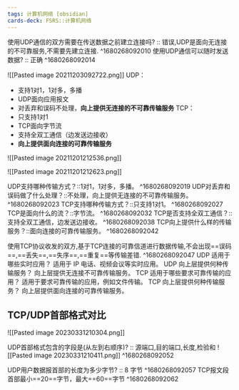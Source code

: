 ```yaml
---
tags: 计算机网络 [obsidian]
cards-deck: FSRS::计算机网络
---
```


使用UDP通信的双方需要在传送数据之前建立连接吗? :: 错误,UDP是面向无连接的不可靠服务,不需要先建立连接. ^1680268092010
使用UDP通信可以随时发送数据? :: 正确 ^1680268092014

![[Pasted image 20211203092722.png]]
UDP：
- 支持1对1，1对多，多播
- UDP面向应用报文
- 对丢弃和误码不处理，**向上提供无连接的不可靠传输服务**
TCP：
- 只支持1对1
- TCP面向字节流
- 支持全双工通信（边发送边接收）
- **向上提供面向连接的可靠传输服务**

![[Pasted image 20211201212536.png]]

![[Pasted image 20211201212623.png]]


UDP支持哪种传输方式？::1对1，1对多，多播。 ^1680268092019
UDP对丢弃和误码做了什么处理？::不处理，向上提供无连接的不可靠传输服务。 ^1680268092023
TCP支持哪种传输方式？::只支持1对1。 ^1680268092027
TCP是面向什么的流？::字节流。 ^1680268092032
TCP是否支持全双工通信？::支持全双工通信，边发送边接收。 ^1680268092038
TCP向上提供什么样的传输服务？::面向连接的可靠传输服务。 ^1680268092042

使用TCP协议收发的双方,基于TCP连接的可靠信道进行数据传输,不会出现==误码==,==丢失==,==失序==,==重复==等传输差错.
^1680268092047
UDP 适用于哪些实时应用？	适用于 IP 电话、视频会议等实时应用。
UDP 向上层提供何种传输服务？	向上层提供无连接不可靠传输服务。
TCP 适用于哪些要求可靠传输的应用？	适用于要求可靠传输的应用，例如文件传输。
TCP 向上层提供何种传输服务？	向上层提供面向连接的可靠传输服务。

## TCP/UDP首部格式对比
![[Pasted image 20230331210304.png]]


UDP首部格式包含的字段是(从左到右顺序)? :: 源端口,目的端口,长度,检验和 ![[Pasted image 20230331210411.png]] ^1680268092052

UDP用户数据报首部的长度为多少字节? :: 8 字节 ^1680268092057
TCP报文段首部最小==20==字节，最大==60==字节
^1680268092062
